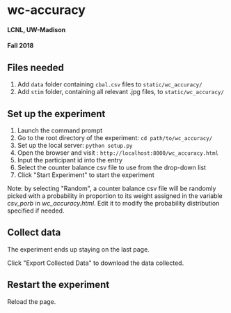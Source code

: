 # wc-accuracy
#### LCNL, UW-Madison
#### Fall 2018

## Files needed
1. Add `data` folder containing `cbal.csv` files to `static/wc_accuracy/`
2. Add `stim` folder, containing all relevant .jpg files, to `static/wc_accuracy/`

## Set up the experiment
1. Launch the command prompt
2. Go to the root directory of the experiment: ```cd path/to/wc_accuracy/```
3. Set up the local server: ```python setup.py```
4. Open the browser and visit : ```http://localhost:8000/wc_accuracy.html```
5. Input the participant id into the entry
6. Select the counter balance csv file to use from the drop-down list
7. Click "Start Experiment" to start the experiment

Note: by selecting "Random", a counter balance csv file will be randomly picked with a probability 
in proportion to its weight assigned in the variable *csv_porb* in *wc_accuracy.html*.
Edit it to modify the probability distribution specified if needed.

## Collect data
The experiment ends up staying on the last page.

Click "Export Collected Data" to download the data collected.

## Restart the experiment
Reload the page.
